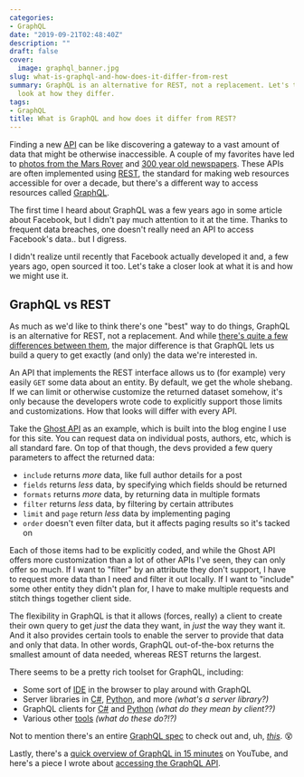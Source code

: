 ```yaml
---
categories:
- GraphQL
date: "2019-09-21T02:48:40Z"
description: ""
draft: false
cover:
  image: graphql_banner.jpg
slug: what-is-graphql-and-how-does-it-differ-from-rest
summary: GraphQL is an alternative for REST, not a replacement. Let's take a brief
  look at how they differ.
tags:
- GraphQL
title: What is GraphQL and how does it differ from REST?
---
```

Finding a new [API](https://grantwinney.com/what-is-an-api/) can be like discovering a gateway to a vast amount of data that might be otherwise inaccessible. A couple of my favorites have led to [photos from the Mars Rover](https://grantwinney.com/what-is-nasa-api/) and [300 year old newspapers](https://grantwinney.com/searching-historical-newspapers-with-the-chronicling-america-api/). These APIs are often implemented using [REST](https://en.wikipedia.org/wiki/Representational_state_transfer), the standard for making web resources accessible for over a decade, but there's a different way to access resources called [GraphQL](https://en.wikipedia.org/wiki/GraphQL).

The first time I heard about GraphQL was a few years ago in some article about Facebook, but I didn't pay much attention to it at the time. Thanks to frequent data breaches, one doesn't really need an API to access Facebook's data.. but I digress.

I didn't realize until recently that Facebook actually developed it and, a few years ago, open sourced it too. Let's take a closer look at what it is and how we might use it.

## GraphQL vs REST

As much as we'd like to think there's one "best" way to do things, GraphQL is an alternative for REST, not a replacement. And while [there's quite a few differences between them](https://phil.tech/api/2017/01/24/graphql-vs-rest-overview), the major difference is that GraphQL lets us build a query to get exactly (and only) the data we're interested in.

An API that implements the REST interface allows us to (for example) very easily `GET` some data about an entity. By default, we get the whole shebang. If we can limit or otherwise customize the returned dataset somehow, it's only because the developers wrote code to explicitly support those limits and customizations. How that looks will differ with every API.

Take the [Ghost API](https://docs.ghost.org/content-api) as an example, which is built into the blog engine I use for this site. You can request data on individual posts, authors, etc, which is all standard fare. On top of that though, the devs provided a few query parameters to affect the returned data:

- `include` returns _more_ data, like full author details for a post
- `fields` returns _less_ data, by specifying which fields should be returned
- `formats` returns _more_ data, by returning data in multiple formats
- `filter` returns _less_ data, by filtering by certain attributes
- `limit` and `page` return _less_ data by implementing paging
- `order` doesn't even filter data, but it affects paging results so it's tacked on

Each of those items had to be explicitly coded, and while the Ghost API offers more customization than a lot of other APIs I've seen, they can only offer so much. If I want to "filter" by an attribute they don't support, I have to request more data than I need and filter it out locally. If I want to "include" some other entity they didn't plan for, I have to make multiple requests and stitch things together client side.

The flexibility in GraphQL is that it allows (forces, really) a client to create their own query to get _just_ the data they want, in _just_ the way they want it. And it also provides certain tools to enable the server to provide that data and only that data. In other words, GraphQL out-of-the-box returns the smallest amount of data needed, whereas REST returns the largest.

There seems to be a pretty rich toolset for GraphQL, including:

- Some sort of [IDE](https://github.com/graphql/graphiql) in the browser to play around with GraphQL
- Server libraries in [C#](https://graphql.org/code/#c-net), [Python](https://graphql.org/code/#python), and more _(what's a server library?)_
- GraphQL clients for [C#](https://graphql.org/code/#c-net-1) and [Python](https://graphql.org/code/#python-1) _(what do they mean by client??)_
- Various other [tools](https://graphql.org/code/#tools) _(what do these do?!?)_

Not to mention there's an entire [GraphQL spec](https://github.com/graphql/graphql-spec) to check out and, uh, [_this_](https://github.com/chentsulin/awesome-graphql). 😵

Lastly, there's a [quick overview of GraphQL in 15 minutes](https://www.youtube.com/watch?v=VjXb3PRL9WI) on YouTube, and here's a piece I wrote about [accessing the GraphQL API](https://grantwinney.com/using-graphiql-to-access-a-graphql-api/).